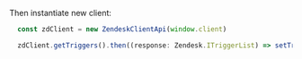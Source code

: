 
Then instantiate new client:

```typescript
  const zdClient = new ZendeskClientApi(window.client)

  zdClient.getTriggers().then((response: Zendesk.ITriggerList) => setTriggers(response.triggers))
```
